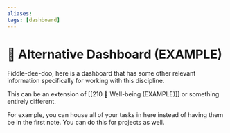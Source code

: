 ```yaml
---
aliases: 
tags: [dashboard]
---
```

# 🎨 Alternative Dashboard (EXAMPLE)
Fiddle-dee-doo, here is a dashboard that has some other relevant information specifically for working with this discipline.

This can be an extension of [[210 🎀 Well-being (EXAMPLE)]] or something entirely different. 

For example, you can house all of your tasks in here instead of having them be in the first note. You can do this for projects as well.